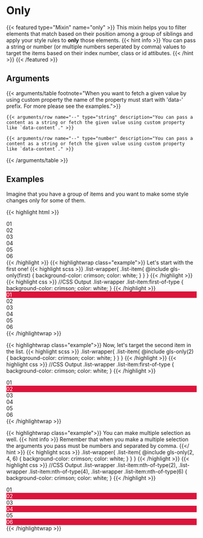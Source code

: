 # Only

{{< featured type="Mixin" name="only" >}}
This mixin helps you to filter elements that match based on their position among a group of siblings and apply your style rules to **only** those elements.
{{< hint info >}}
You can pass a string or number (or multiple numbers seperated by comma) values to target the items based on their index number, class or id attibutes.
{{< /hint >}}
{{< /featured >}}

## Arguments

{{< arguments/table footnote="When you want to fetch a given value by using custom property the name of the property must start with 'data-' prefix. For more please see the examples.">}}

    {{< arguments/row name="--" type="string" description="You can pass a content as a string or fetch the given value using custom property like `data-content`." >}}

    {{< arguments/row name="--" type="number" description="You can pass a content as a string or fetch the given value using custom property like `data-content`." >}}

{{< /arguments/table >}}

## Examples

Imagine that you have a group of items and you want to make some style changes only for some of them.

{{< highlight html >}}
<div class="list-wrapper">
    <div class="list-item">01</div>
    <div class="list-item">02</div>
    <div class="list-item">03</div>
    <div class="list-item">04</div>
    <div class="list-item">05</div>
    <div class="list-item">06</div>
</div>
{{< /highlight >}}
{{< highlightwrap class="example">}}
Let's start with the first one!
{{< highlight scss >}}
.list-wrapper{
    .list-item{
        @include gls-only(first) {
            background-color: crimson;
            color: white;
        }
    }
}
{{< /highlight >}}
{{< highlight css >}}
//CSS Output
.list-wrapper .list-item:first-of-type {
    background-color: crimson;
    color: white;
}
{{< /highlight >}}
<style>
.list-wrapper.example01 .list-item:first-of-type {
    background-color: crimson;
    color: white;
}
</style>
<div class="list-wrapper example01">
    <div class="list-item">01</div>
    <div class="list-item">02</div>
    <div class="list-item">03</div>
    <div class="list-item">04</div>
    <div class="list-item">05</div>
    <div class="list-item">06</div>
</div>
{{< /highlightwrap >}}


{{< highlightwrap class="example">}}
Now, let's target the second item in the list.
{{< highlight scss >}}
.list-wrapper{
    .list-item{
        @include gls-only(2) {
            background-color: crimson;
            color: white;
        }
    }
}
{{< /highlight >}}
{{< highlight css >}}
//CSS Output
.list-wrapper .list-item:first-of-type {
    background-color: crimson;
    color: white;
}
{{< /highlight >}}
<style>
.list-wrapper.example02 .list-item:nth-of-type(2) {
    background-color: crimson;
    color: white;
}
</style>
<div class="list-wrapper example02">
    <div class="list-item">01</div>
    <div class="list-item">02</div>
    <div class="list-item">03</div>
    <div class="list-item">04</div>
    <div class="list-item">05</div>
    <div class="list-item">06</div>
</div>
{{< /highlightwrap >}}

{{< highlightwrap class="example">}}
You can make multiple selection as well.
{{< hint info >}}
Remember that when you make a multiple selection the arguments you pass must be numbers and separated by comma.
{{</ hint >}}
{{< highlight scss >}}
.list-wrapper{
    .list-item{
        @include gls-only(2, 4, 6) {
            background-color: crimson;
            color: white;
        }
    }
}
{{< /highlight >}}
{{< highlight css >}}
//CSS Output
.list-wrapper .list-item:nth-of-type(2), 
.list-wrapper .list-item:nth-of-type(4), 
.list-wrapper .list-item:nth-of-type(6) {
    background-color: crimson;
    color: white;
}
{{< /highlight >}}
<style>
.list-wrapper.example03 .list-item:nth-of-type(2), 
.list-wrapper.example03 .list-item:nth-of-type(4), 
.list-wrapper.example03 .list-item:nth-of-type(6) {
    background-color: crimson;
    color: white;
}
</style>
<div class="list-wrapper example03">
    <div class="list-item">01</div>
    <div class="list-item">02</div>
    <div class="list-item">03</div>
    <div class="list-item">04</div>
    <div class="list-item">05</div>
    <div class="list-item">06</div>
</div>
{{< /highlightwrap >}}

